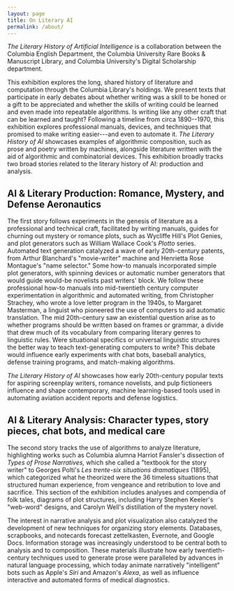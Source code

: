 ```yaml
---
layout: page
title: On Literary AI
permalink: /about/
---
```


*The Literary History of Artificial Intelligence* is a collaboration
between the Columbia English Department, the Columbia University Rare
Books & Manuscript Library, and Columbia University's Digital
Scholarship department.

This exhibition explores the long, shared history of literature and
computation through the Columbia Library's holdings. We present texts
that participate in early debates about whether writing was a skill to
be honed or a gift to be appreciated and whether the skills of writing
could be learned and even made into repeatable algorithms. Is writing
like any other craft that can be learned and taught? Following a
timeline from circa 1890--1970, this exhibition explores
professional manuals, devices, and techniques that promised to make
writing easier---and even to automate it. *The Literary History of AI*
showcases examples of algorithmic composition, such as prose and poetry
written by machines, alongside literature written with the aid of
algorithmic and combinatorial devices. This exhibition broadly tracks
two broad stories related to the literary history of AI: production and
analysis.

## AI & Literary Production: Romance, Mystery, and Defense Aeronautics

The first story follows experiments in the genesis of literature as a
professional and technical craft, facilitated by writing manuals, guides
for churning out mystery or romance plots, such as Wycliffe Hill's Plot
Genies, and plot generators such as William Wallace Cook's *Plotto*
series. Automated text generation catalyzed a wave of early 20th-century
patents, from Arthur Blanchard's "movie-writer" machine and Henrietta
Rose Montague's "name selector." Some how-to manuals incorporated simple
plot generators, with spinning devices or automatic number generators
that would guide would-be novelists past writers' block. We follow these
professional how-to manuals into mid-twentieth century computer
experimentation in algorithmic and automated writing, from Christopher
Strachey, who wrote a love letter program in the 1940s, to Margaret
Masterman, a linguist who pioneered the use of computers to aid
automatic translation. The mid 20th-century saw an existential question
arise as to whether programs should be written based on frames or
grammar, a divide that drew much of its vocabulary from comparing
literary genres to linguistic rules. Were situational specifics or
universal linguistic structures the better way to teach text-generating
computers to write? This debate would influence early experiments with
chat bots, baseball analytics, defense training programs, and
match-making algorithms.

*The Literary History of AI* showcases how early 20th-century popular
texts for aspiring screenplay writers, romance novelists, and pulp
fictioneers influence and shape contemporary, machine learning-based
tools used in automating aviation accident reports and defense
logistics.

## AI & Literary Analysis: Character types, story pieces, chat bots, and medical care

The second story tracks the use of algorithms to analyze literature,
highlighting works such as Columbia alumna Harriot Fansler's dissection
of *Types of Prose Narratives,* which she called a "textbook for the
story writer" to Georges Polti's *Les trente-six situations dramatiques*
(1895), which categorized what he theorized were the 36 timeless
situations that structured human experience, from vengeance and
retribution to love and sacrifice. This section of the exhibition
includes analyses and compendia of folk tales, diagrams of plot
structures, including Harry Stephen Keeler's "web-word" designs, and
Carolyn Well's distillation of the mystery novel.

The interest in narrative analysis and plot visualization also catalyzed
the development of new techniques for organizing story elements.
Databases, scrapbooks, and notecards forecast zettelkasten, Evernote,
and Google Docs. Information storage was increasingly understood to be
central both to analysis and to composition. These materials illustrate
how early twentieth-century techniques used to generate prose were
paralleled by advances in natural language processing, which today
animate narratively "intelligent" bots such as Apple's *Siri* and
Amazon's *Alexa*, as well as influence interactive and automated forms
of medical diagnostics.
